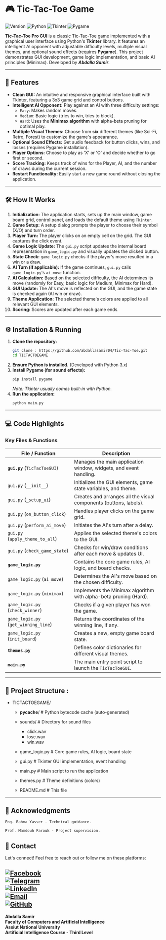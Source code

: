 # 🎮 Tic-Tac-Toe Game 

![Version](https://img.shields.io/badge/version-1.0.0-blue.svg)
![Python](https://img.shields.io/badge/Language-Python-yellow.svg)
![Tkinter](https://img.shields.io/badge/UI-Tkinter-orange.svg)
![Pygame](https://img.shields.io/badge/Sound-Pygame-lightblue.svg)

**Tic-Tac-Toe Pro GUI** is a classic Tic-Tac-Toe game implemented with a graphical user interface using Python's **Tkinter** library.
It features an intelligent AI opponent with adjustable difficulty levels, multiple visual themes, and optional sound effects (requires **Pygame**).
This project demonstrates GUI development, game logic implementation, and basic AI principles (Minimax). Developed by **_Abdalla Samir_**.

---

## 🚀 Features

*   **Clean GUI:** An intuitive and responsive graphical interface built with Tkinter, featuring a 3x3 game grid and control buttons.
*   **Intelligent AI Opponent:** Play against an AI with three difficulty settings:
    *   `Easy`: Makes random moves.
    *   `Medium`: Basic logic (tries to win, tries to block).
    *   `Hard`: Uses the **Minimax algorithm** with alpha-beta pruning for optimal play.
*   **Multiple Visual Themes:** Choose from **six** different themes (like Sci-Fi, Retro, Forest) to customize the game's appearance.
*   **Optional Sound Effects:** Get audio feedback for button clicks, wins, and losses (requires Pygame installation).
*   **Player Options:** Choose to play as 'X' or 'O' and decide whether to go first or second.
*   **Score Tracking:** Keeps track of wins for the Player, AI, and the number of draws during the current session.
*   **Restart Functionality:** Easily start a new game round without closing the application.

---

## 🛠️ How It Works

1.  **Initialization:** The application starts, sets up the main window, game board grid, control panel, and loads the default theme using `Tkinter`.
2.  **Game Setup:** A setup dialog prompts the player to choose their symbol (X/O) and turn order.
3.  **Player Turn:** The player clicks on an empty cell on the grid. The GUI captures the click event.
4.  **Game Logic Update:** The `gui.py` script updates the internal board representation in `game_logic.py` and visually updates the clicked button.
5.  **State Check:** `game_logic.py` checks if the player's move resulted in a win or a draw.
6.  **AI Turn (if applicable):** If the game continues, `gui.py` calls `game_logic.py`'s `ai_move` function.
7.  **AI Calculation:** Based on the selected difficulty, the AI determines its move (randomly for Easy, basic logic for Medium, Minimax for Hard).
8.  **GUI Update:** The AI's move is reflected on the GUI, and the game state is checked again (AI win or draw).
9.  **Theme Application:** The selected theme's colors are applied to all relevant GUI elements.
10. **Scoring:** Scores are updated after each game ends.

---

## ⚙️ Installation & Running

1.  **Clone the repository:**
    ```bash
    git clone : https://github.com/abdallasamir04/Tic-Tac-Toe.git
    cd TICTACTOEGAME
    ```
2.  **Ensure Python is installed.** (Developed with Python 3.x)
3.  **Install Pygame (for sound effects):**
    ```bash
    pip install pygame
    ```
    *Note: Tkinter usually comes built-in with Python.*
4.  **Run the application:**
    ```bash
    python main.py
    ```

---

## 💻 Code Highlights

### Key Files & Functions

| File / Function                      | Description                                                    |
| ------------------------------------ | -------------------------------------------------------------- |
| **`gui.py`** (`TicTacToeGUI`)        | Manages the main application window, widgets, and event handling. |
| `gui.py` (`__init__`)                | Initializes the GUI elements, game state variables, and theme.   |
| `gui.py` (`_setup_ui`)               | Creates and arranges all the visual components (buttons, labels). |
| `gui.py` (`on_button_click`)         | Handles player clicks on the game grid.                        |
| `gui.py` (`perform_ai_move`)         | Initiates the AI's turn after a delay.                         |
| `gui.py` (`apply_theme_to_all`)      | Applies the selected theme's colors to the GUI.                |
| `gui.py` (`check_game_state`)        | Checks for win/draw conditions after each move & updates UI.   |
| **`game_logic.py`**                  | Contains the core game rules, AI logic, and board checks.      |
| `game_logic.py` (`ai_move`)          | Determines the AI's move based on the chosen difficulty.       |
| `game_logic.py` (`minimax`)          | Implements the Minimax algorithm with alpha-beta pruning (Hard). |
| `game_logic.py` (`check_winner`)     | Checks if a given player has won the game.                     |
| `game_logic.py` (`get_winning_line`) | Returns the coordinates of the winning line, if any.           |
| `game_logic.py` (`init_board`)       | Creates a new, empty game board state.                         |
| **`themes.py`**                      | Defines color dictionaries for different visual themes.        |
| **`main.py`**                        | The main entry point script to launch the `TicTacToeGUI`.      |

---

## 📂 Project Structure :

- TICTACTOEGAME/
  - __pycache__/ # Python bytecode cache (auto-generated)
    
  - sounds/ # Directory for sound files
    - click.wav
    - lose.wav
    - win.wav
      
  - game_logic.py # Core game rules, AI logic, board state
    
  - gui.py # Tkinter GUI implementation, event handling
    
  - main.py # Main script to run the application

  - themes.py # Theme definitions (colors)
  
  - README.md # This file
    
  

---


## 🙏 Acknowledgments


    Eng. Rahma Yasser - Technical guidance.

    Prof. Mamdouh Farouk - Project supervision.
    
## 📧 Contact

Let's connect! Feel free to reach out or follow me on these platforms:  

[![Facebook](https://img.shields.io/badge/Facebook-1877F2?style=for-the-badge&logo=facebook&logoColor=white)](https://www.facebook.com/abdallasamir04/)  
[![Telegram](https://img.shields.io/badge/Telegram-2CA5E0?style=for-the-badge&logo=telegram&logoColor=white)](https://t.me/abdallasamir04)  
[![LinkedIn](https://img.shields.io/badge/LinkedIn-0077B5?style=for-the-badge&logo=linkedin&logoColor=white)](https://www.linkedin.com/in/abdalla-mahmoud-9264242b6/)  
[![Email](https://img.shields.io/badge/Email-D14836?style=for-the-badge&logo=gmail&logoColor=white)](mailto:samirovic707@gmail.com)  
[![GitHub](https://img.shields.io/badge/GitHub-%23121011.svg?style=for-the-badge&logo=github&logoColor=white)](https://github.com/abdallasamir04)  
---
**Abdalla Samir**  
**Faculty of Computers and Artificial Intelligence**  
**Assiut National University**  
**Artificial Intelligence Course  - Third Level**
